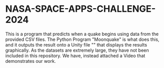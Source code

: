 # NASA-SPACE-APPS-CHALLENGE-2024
This is a program that predicts when a quake begins using data from the provided CSV files. The Python Program "Moonquake" is what does this, and it outputs the result onto a Unity file "" that displays the results graphically. As the datasets are extremely large, they have not been included in this repository. We have, instead attached a Video that demonstrates our work.
